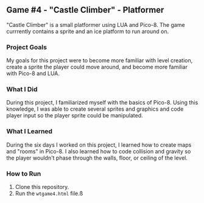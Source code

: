 ## Game #4 - "Castle Climber" - Platformer
"Castle Climber" is a small platformer using LUA and Pico-8. The game currrently contains a sprite and an ice platform to run around on. 
### Project Goals
My goals for this project were to become more familiar with level creation, create a sprite the player could move around, and become more familiar with Pico-8 and LUA.
### What I Did
During this project, I familiarized myself with the basics of Pico-8. Using this knowledge, I was able to create several sprites and graphics and code player input so the player sprite could be manipulated.
### What I Learned
During the six days I worked on this project, I learned how to create maps and "rooms" in Pico-8. I also learned how to code collision and gravity so the player wouldn't phase through the walls, floor, or ceiling of the level.
### How to Run
1. Clone this repository.
2. Run the `wtgame4.html` file.ß